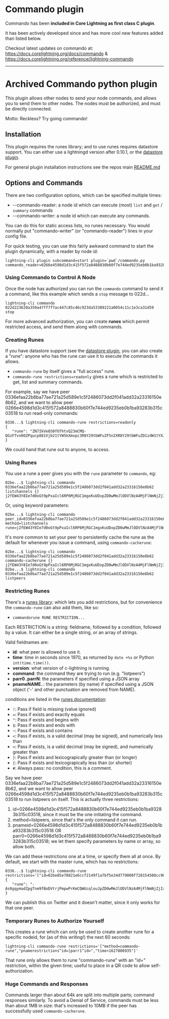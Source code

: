 # Commando plugin

Commando has been **included in Core Lightning as first class C plugin**.

It has been actively developed since and has more cool new features added
than listed below.

Checkout latest updates on commando at:
https://docs.corelightning.org/docs/commando &
https://docs.corelightning.org/reference/lightning-commando

------------------------------------------------------------------------------------------------------

# Archived Commando python plugin

This plugin allows other nodes to send your node commands, and allows you
to send them to other nodes.  The nodes must be authorized, and must be
directly connected.

Motto: Reckless?  Try going commando!

## Installation

This plugin requires the runes library; and to use runes requires
datastore support.  You can either use a lightningd version after
0.10.1, or the [datastore plugin](https://github.com/lightningd/plugins/blob/datastore/README.md).

For general plugin installation instructions see the repos main
[README.md](https://github.com/lightningd/plugins/blob/master/README.md#Installation)

## Options and Commands

There are two configuration options, which can be specified multiple
times:

* --commando-reader: a node id which can execute (most) `list` and `get` / `summary` commands
* --commando-writer: a node id which can execute any commands.

You can do this for static access lists, no runes necessary. You would
normally put "commando-writer" (or "commando-reader") lines in your
config file.

For quick testing, you can use this fairly awkward command to start the
plugin dynamically, with a reader by node id:

    lightning-cli plugin subcommand=start plugin=`pwd`/commando.py commando_reader=0266e4598d1d3c415f572a8488830b60f7e744ed9235eb0b1ba93283b315c03518


### Using Commando to Control A Node

Once the node has authorized you can run the `commando` command to send it a
command, like this example which sends a `stop` message to 022d...

	lightning-cli commando 022d223620a359a47ff7f7ac447c85c46c923da53389221a0054c11c1e3ca31d59 stop

For more advanced authorization, you can create **runes** which permit
restricted access, and send them along with commands.


### Creating Runes

If you have datastore support (see the [datastore
plugin](https://github.com/lightningd/plugins/blob/datastore/README.md),
you can also create a "rune": anyone who has the rune can use it to
execute the commands it allows.

- `commando-rune` by itself gives a "full access" rune.
- `commando-rune restrictions=readonly` gives a rune which is restricted to get,
  list and summary commands.

For example, say we have peer
0336efaa22b8ba77ae721a25d589e1c5f2486073dd2f041add32a23316150e8b62,
and we want to allow peer
0266e4598d1d3c415f572a8488830b60f7e744ed9235eb0b1ba93283b315c03518 to
run read-only commands:

    0336...$ lightning-cli commando-rune restrictions=readonly
	{
       "rune": "ZN7IkVe8S0fO7htvQ23mCMQ-QGzFTvn0OZPqucp881Vjb21tYW5kXmxpc3R8Y29tbWFuZF5nZXR8Y29tbWFuZD1zdW1tYXJ5JmNvbW1hbmQvZ2V0c2hhcmVkc2VjcmV0"
    }

We could hand that rune out to anyone, to access.

### Using Runes

You use a rune a peer gives you with the `rune` parameter to `commando`, eg:

	02be...$ lightning-cli commando 0336efaa22b8ba77ae721a25d589e1c5f2486073dd2f041add32a23316150e8b62 listchannels {} j2fEW43Y8Ie7d0oGt9pPxaIcl6RP6MjRGC1mgxKuUDxpZD0wMmJlODVlNzA4MjFlNmNjZjIxNDlmMWE3YmY1ZTM0ZDc3OTAwMGY3MjgxNTQ1MDhjYzkwNzJlNGU5MDE4MmNkZDI=

Or, using keyword parameters:

    02be...$ lightning-cli commando peer_id=0336efaa22b8ba77ae721a25d589e1c5f2486073dd2f041add32a23316150e8b62 method=listchannels rune=j2fEW43Y8Ie7d0oGt9pPxaIcl6RP6MjRGC1mgxKuUDxpZD0wMmJlODVlNzA4MjFlNmNjZjIxNDlmMWE3YmY1ZTM0ZDc3OTAwMGY3MjgxNTQ1MDhjYzkwNzJlNGU5MDE4MmNkZDI=

It's more common to set your peer to persistently cache the rune as the default for whenever you issue a command, using `commando-cacherune`:

    02be...$ lightning-cli commando 0336efaa22b8ba77ae721a25d589e1c5f2486073dd2f041add32a23316150e8b62 commando-cacherune {} j2fEW43Y8Ie7d0oGt9pPxaIcl6RP6MjRGC1mgxKuUDxpZD0wMmJlODVlNzA4MjFlNmNjZjIxNDlmMWE3YmY1ZTM0ZDc3OTAwMGY3MjgxNTQ1MDhjYzkwNzJlNGU5MDE4MmNkZDI=
    02be...$ lightning-cli commando 0336efaa22b8ba77ae721a25d589e1c5f2486073dd2f041add32a23316150e8b62 listpeers


### Restricting Runes

There's a [runes library](https://github.com/rustyrussell/runes/): which lets you add restrictions, but for
convenience the  `commando-rune` can also add them, like so:

- `commandorune RUNE RESTRICTION...` 

Each RESTRICTION is a string: fieldname, followed by a condition, followed by a
value.  It can either be a single string, or an array of strings.

Valid fieldnames are:
* **id**: what peer is allowed to use it.
* **time**: time in seconds since 1970, as returned by `date +%s` or Python `int(time.time())`.
* **version**: what version of c-lightning is running.
* **command**: the command they are trying to run (e.g. "listpeers")
* **parr0**..**parrN**: the parameters if specified using a JSON array
* **pnameNAME**..: the parameters (by name) if specified using a JSON object ('-' and other punctuation are removed from NAME).

conditions are listed in the [runes documentation](https://github.com/rustyrussell/runes/blob/v0.3.1/README.md#rune-language):

* `!`: Pass if field is missing (value ignored)
* `=`: Pass if exists and exactly equals
* `^`: Pass if exists and begins with
* `$`: Pass if exists and ends with
* `~`: Pass if exists and contains
* `<`: Pass if exists, is a valid decimal (may be signed), and numerically less than
* `>`: Pass if exists, is a valid decimal (may be signed), and numerically greater than
* `}`: Pass if exists and lexicograpically greater than (or longer)
* `{`: Pass if exists and lexicograpically less than (or shorter)
* `#`: Always pass: no condition, this is a comment.

Say we have peer
0336efaa22b8ba77ae721a25d589e1c5f2486073dd2f041add32a23316150e8b62,
and we want to allow peer
0266e4598d1d3c415f572a8488830b60f7e744ed9235eb0b1ba93283b315c03518 to
run listpeers on itself.  This is actually three restrictions:

1. id=0266e4598d1d3c415f572a8488830b60f7e744ed9235eb0b1ba93283b315c03518,
   since it must be the one initiating the command.
2. method=listpeers, since that's the only command it can run.
3. pnameid=0266e4598d1d3c415f572a8488830b60f7e744ed9235eb0b1ba93283b315c03518 OR
   parr0=0266e4598d1d3c415f572a8488830b60f7e744ed9235eb0b1ba93283b315c03518;
   we let them specify parameters by name or array, so allow both.
   
We can add these restrictions one at a time, or specify them all at
once.  By default, we start with the master rune, which has no
restrictions:

    0336...$ lightning-cli commando-rune restrictions='["id=02be85e70821e6ccf2149f1a7bf5e34d779000f728154508cc9072e4e90182cdd2","method=listpeers","pnameid=0266e4598d1d3c415f572a8488830b60f7e744ed9235eb0b1ba93283b315c03518|parr0=0266e4598d1d3c415f572a8488830b60f7e744ed9235eb0b1ba93283b315c03518"]'
	{
       "rune": "-As0gqymadZpgTnm9fBoDVtrjPmpwPrKmCQWUcqlouJpZD0wMmJlODVlNzA4MjFlNmNjZjIxNDlmMWE3YmY1ZTM0ZDc3OTAwMGY3MjgxNTQ1MDhjYzkwNzJlNGU5MDE4MmNkZDImbWV0aG9kPWxpc3RwZWVycyZwbmFtZWlkPTAyNjZlNDU5OGQxZDNjNDE1ZjU3MmE4NDg4ODMwYjYwZjdlNzQ0ZWQ5MjM1ZWIwYjFiYTkzMjgzYjMxNWMwMzUxOHxwYXJyMD0wMjY2ZTQ1OThkMWQzYzQxNWY1NzJhODQ4ODgzMGI2MGY3ZTc0NGVkOTIzNWViMGIxYmE5MzI4M2IzMTVjMDM1MTg="
    }

We can publish this on Twitter and it doesn't matter, since it only
works for that one peer.


### Temporary Runes to Authorize Yourself

This creates a rune which can only be used to create another rune for
a specific nodeid, for (as of this writing!) the next 60 seconds:

	lightning-cli commando-rune restrictions='["method=commando-rune","pnamerestrictions^id=|parr1^id=","time<1627886935"]'

That rune only allows them to rune "commando-rune" with an "id="
restriction, within the given time; useful to place in a QR code to
allow self-authorization.


### Huge Commands and Responses

Commands larger than about 64k are split into multiple parts; command
responses similarly.  To avoid a Denial of Service, commands must be
less than about 1MB in size: that's increased to 10MB if the peer has
successfully used `commando-cacherune`.
